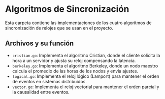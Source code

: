 # Algoritmos de Sincronización

Esta carpeta contiene las implementaciones de los cuatro algoritmos de sincronización de relojes que se usan en el proyecto.

## Archivos y su función

- `cristian.go`: Implementa el algoritmo Cristian, donde el cliente solicita la hora a un servidor y ajusta su reloj compensando la latencia.
- `berkeley.go`: Implementa el algoritmo Berkeley, donde un nodo maestro calcula el promedio de las horas de los nodos y envía ajustes.
- `logical.go`: Implementa el reloj lógico (Lamport) para mantener el orden de eventos en sistemas distribuidos.
- `vector.go`: Implementa el reloj vectorial para mantener el orden parcial y la causalidad entre eventos.